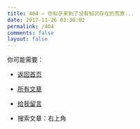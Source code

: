 ```yaml
---
title: 404 — 你似乎来到了没有知识存在的荒原...
date: 2017-11-26 03:36:02
permalink: /404
comments: false
layout: false
---
```


你可能需要：

- [返回首页](https://ghostsf.com)

- [所有文章](https://ghostsf.com/archives/)

- [给我留言](https://ghostsf.com/message/)

- 搜索文章：右上角
